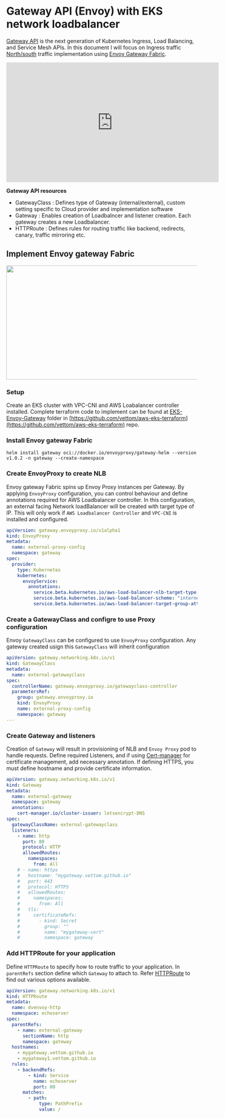# Gateway API (Envoy) with EKS network loadbalancer
[Gateway API](https://gateway-api.sigs.k8s.io/) is the next generation of Kubernetes Ingress, Load Balancing, and Service Mesh APIs. In this document I will focus on Ingress traffic [North/south](https://gateway-api.sigs.k8s.io/concepts/glossary/#northsouth-traffic) traffic implementation using [Envoy Gateway Fabric](https://gateway.envoyproxy.io/).

<iframe width="560" height="315" src="https://www.youtube.com/embed/pMNWyL7S-R0?si=1uYgVuE0UPIqGku6" title="YouTube video player" frameborder="0" allow="accelerometer; autoplay; clipboard-write; encrypted-media; gyroscope; picture-in-picture; web-share" referrerpolicy="strict-origin-when-cross-origin" allowfullscreen></iframe>

**Gateway API resources**

- GatewayClass : Defines type of Gateway (internal/external), custom setting specific to Cloud provider and implementation software
- Gateway : Enables creation of Loadbalncer and listener creation. Each gateway creates a new Loadbalancer.
- HTTPRoute : Defines rules for routing traffic like backend, redirects, canary, traffic mirroring etc.

## Implement Envoy gateway Fabric
<img src="https://vettom.github.io/Eks/img/envoy-gateway.jpg" width="600" height="300">

### Setup
Create an EKS cluster with VPC-CNI and AWS Loabalancer controller installed. Complete terraform code to implement can be found at [EKS-Envoy-Gateway](https://github.com/vettom/aws-eks-terraform/tree/main/EKS-Envoy-Gateway) folder in [https://github.com/vettom/aws-eks-terraform](https://github.com/vettom/aws-eks-terraform) repo.

### Install Envoy gateway Fabric
`helm install gateway oci://docker.io/envoyproxy/gateway-helm --version v1.0.2 -n gateway --create-namespace`

### Create EnvoyProxy to create NLB
Envoy gateway Fabric spins up Envoy Proxy instances per Gateway. By applying `EnvoyProxy` configuration, you can control behaviour and define annotations required for AWS Loadbalancer controller.  In this configuration, an external facing Network loadBalancer will be created with target type of IP. This will only work if `AWS Loadbalancer Controller` and `VPC-CNI` is installed and configured.

```yaml
apiVersion: gateway.envoyproxy.io/v1alpha1
kind: EnvoyProxy
metadata:
  name: external-proxy-config
  namespace: gateway
spec:
  provider:
    type: Kubernetes
    kubernetes:
      envoyService:
        annotations:
          service.beta.kubernetes.io/aws-load-balancer-nlb-target-type: ip
          service.beta.kubernetes.io/aws-load-balancer-scheme: "internet-facing"
          service.beta.kubernetes.io/aws-load-balancer-target-group-attributes: preserve_client_ip.enabled=true
```
### Create a GatewayClass and configre to use Proxy configuration
Envoy `GatewayClass` can be configured to use `EnvoyProxy` configuration. Any gateway created usign this `GatewayClass` will inherit configuration

```yaml
apiVersion: gateway.networking.k8s.io/v1
kind: GatewayClass
metadata:
  name: external-gatewayclass
spec:
  controllerName: gateway.envoyproxy.io/gatewayclass-controller
  parametersRef:
    group: gateway.envoyproxy.io
    kind: EnvoyProxy
    name: external-proxy-config
    namespace: gateway
---
```
### Create Gateway and listeners
Creation of `Gateway` will result in provisioning of NLB and `Envoy Proxy` pod to handle requests. Define required Listeners, and if using [Cert-manager](https://cert-manager.io/) for certificate management, add necessary annotation. If defining HTTPS, you must define hostname and provide certificate information.

```yaml
apiVersion: gateway.networking.k8s.io/v1
kind: Gateway
metadata:
  name: external-gateway
  namespace: gateway
  annotations:
    cert-manager.io/cluster-issuer: letsencrypt-DNS
spec:
  gatewayClassName: external-gatewayclass
  listeners:
    - name: http
      port: 80
      protocol: HTTP
      allowedRoutes:
        namespaces:
          from: All
    # - name: https
    #   hostname: "mygateway.vettom.github.io"
    #   port: 443
    #   protocol: HTTPS
    #   allowedRoutes:
    #     namespaces:
    #       from: All
    #   tls:
    #     certificateRefs:
    #       - kind: Secret
    #         group: ""
    #         name: "mygateway-cert"
    #         namespace: gateway
```

### Add HTTPRoute for your application
Define `HTTPRoute` to specify how to route traffic to your application. In `parentRefs` section define which `Gateway` to attach to. Refer [HTTPRoute](https://gateway-api.sigs.k8s.io/api-types/httproute/) to find out various options available.

```yaml
apiVersion: gateway.networking.k8s.io/v1
kind: HTTPRoute
metadata:
  name: dvenvoy-http
  namespace: echoserver
spec:
  parentRefs:
    - name: external-gateway
      sectionName: http
      namespace: gateway
  hostnames:
    - mygateway.vettom.github.io
    - mygateway1.vettom.github.io
  rules:
    - backendRefs:
        - kind: Service
          name: echoserver
          port: 80
      matches:
        - path:
            type: PathPrefix
            value: /
```